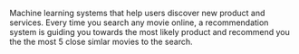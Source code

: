 Machine learning systems that help users discover new product and services. Every time you search any movie online, a recommendation system is guiding you towards the most likely product
and recommend you the the most 5 close simlar movies to the search.

